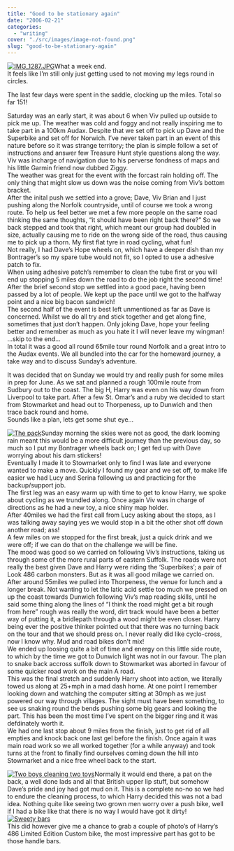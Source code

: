 ```yaml
---
title: "Good to be stationary again"
date: "2006-02-21"
categories: 
  - "writing"
cover: "./src/images/image-not-found.png"
slug: "good-to-be-stationary-again"
---
```


[![IMG_1287.JPG](/images/102232581_0396026e78_m.jpg)](http://www.flickr.com/photos/funkylarma/102232581/ "Photo Sharing")What a week end.  
It feels like I’m still only just getting used to not moving my legs round in circles.

The last few days were spent in the saddle, clocking up the miles. Total so far 151!

Saturday was an early start, it was about 6 when Viv pulled up outside to pick me up. The weather was cold and foggy and not really inspiring me to take part in a 100km Audax. Despite that we set off to pick up Dave and the Superbike and set off for Norwich. I’ve never taken part in an event of this nature before so it was strange territory; the plan is simple follow a set of instructions and answer few Treasure Hunt style questions along the way.  
Viv was incharge of navigation due to his perverse fondness of maps and his little Garmin friend now dubbed Ziggy.  
The weather was great for the event with the forcast rain holding off. The only thing that might slow us down was the noise coming from Viv’s bottom bracket.  
After the inital push we settled into a grove; Dave, Viv Brian and I just pushing along the Norfolk countryside, until of course we took a wrong route. To help us feel better we met a few more people on the same road thinking the same thoughts, “it should have been right back there?” So we back stepped and took that right, which meant our group had doubled in size, actually causing me to ride on the wrong side of the road, thus causing me to pick up a thorn. My first flat tyre in road cycling, what fun!  
Not really, I had Dave’s Hope wheels on, which have a deeper dish than my Bontrager’s so my spare tube would not fit, so I opted to use a adhesive patch to fix.  
When using adhesive patch’s remember to clean the tube first or you will end up stopping 5 miles down the road to do the job right the second time!  
After the brief second stop we settled into a good pace, having been passed by a lot of people. We kept up the pace until we got to the halfway point and a nice big bacon sandwich!  
The second half of the event is best left unmentioned as far as Dave is concerned. Whilst we do all try and stick together and get along fine, sometimes that just don’t happen. Only joking Dave, hope your feeling better and remember as much as you hate it I will never leave my wingman!  
…skip to the end…  
In total it was a good all round 65mile tour round Norfolk and a great intro to the Audax events. We all bundled into the car for the homeward journey, a take way and to discuss Sunday’s adventure.

It was decided that on Sunday we would try and really push for some miles in prep for June. As we sat and planned a rough 100mile route from Sudbury out to the coast. The big H, Harry was even on his way down from Liverpool to take part. After a few St. Omar’s and a ruby we decided to start from Stowmarket and head out to Thorpeness, up to Dunwich and then trace back round and home.  
Sounds like a plan, lets get some shut eye…

[![The pack](/images/102233375_b9821b9928_m.jpg)](http://www.flickr.com/photos/funkylarma/102233375/ "Photo Sharing")Sunday morning the skies were not as good, the dark looming rain meant this would be a more difficult journey than the previous day, so much so I put my Bontrager wheels back on; I get fed up with Dave worrying about his dam stickers!  
Eventually I made it to Stowmarket only to find I was late and everyone wanted to make a move. Quickly I found my gear and we set off, to make life easier we had Lucy and Serina following us and practicing for the backup/support job.  
The first leg was an easy warm up with time to get to know Harry, we spoke about cycling as we trundled along. Once again Viv was in charge of directions as he had a new toy, a nice shiny map holder.  
After 40miles we had the first call from Lucy asking about the stops, as I was talking away saying yes we would stop in a bit the other shot off down another road; ass!  
A few miles on we stopped for the first break, just a quick drink and we were off; if we can do that on the challenge we will be fine.  
The mood was good so we carried on following Viv’s instructions, taking us through some of the more rural parts of eastern Suffolk. The roads were not really the best given Dave and Harry were riding the ‘Superbikes’; a pair of Look 486 carbon monsters. But as it was all good milage we carried on.  
After around 55miles we pulled into Thorpeness, the venue for lunch and a longer break. Not wanting to let the latic acid settle too much we pressed on up the coast towards Dunwich following Viv’s map reading skills, until he said some thing along the lines of “I think the road might get a bit rough from here” rough was really the word, dirt track would have been a better way of putting it, a bridlepath through a wood might be even closer. Harry being ever the positive thinker pointed out that there was no turning back on the tour and that we should press on. I never really did like cyclo-cross, now I know why. Mud and road bikes don’t mix!  
We ended up loosing quite a bit of time and energy on this little side route, to which by the time we got to Dunwich light was not in our favour. The plan to snake back accross suffolk down to Stowmarket was aborted in favour of some quicker road work on the main A road.  
This was the final stretch and suddenly Harry shoot into action, we literally towed us along at 25+mph in a mad dash home. At one point I remember looking down and watching the computer sitting at 30mph as we just powered our way through villages. The sight must have been something, to see us snaking round the bends pushing some big gears and looking the part. This has been the most time I’ve spent on the bigger ring and it was defdinately worth it.  
We had one last stop about 9 miles from the finish, just to get rid of all empties and knock back one last gel before the finish. Once again it was main road work so we all worked together (for a while anyway) and took turns at the front to finally find ourselves coming down the hill into Stowmarket and a nice free wheel back to the start.

[![Two boys cleaning two toys](/images/102235239_b15fa5432d_m.jpg)](http://www.flickr.com/photos/funkylarma/102235239/ "Photo Sharing")Normally it would end there, a pat on the back, a well done lads and all that British upper lip stuff, but somehow Dave’s pride and joy had got mud on it. This is a complete no-no so we had to endure the cleaning process, to which Harry decided this was not a bad idea. Nothing quite like seeing two grown men worry over a push bike, well if I had a bike like that there is no way I would have got it dirty!  
[![Sweety bars](/images/102234760_71087b3011_m.jpg)](http://www.flickr.com/photos/funkylarma/102234760/ "Photo Sharing")  
This did however give me a chance to grab a couple of photo’s of Harry’s 486 Limited Edition Custom bike, the most impressive part has got to be those handle bars.
